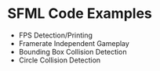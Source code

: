 # SFML Code Examples

<ul>
  <li>FPS Detection/Printing</li>
  <li>Framerate Independent Gameplay</li>
  <li>Bounding Box Collision Detection</li>
  <li>Circle Collision Detection</li>
</ul>
